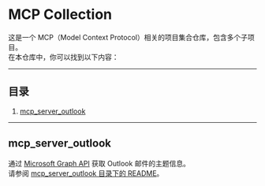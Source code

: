 # MCP Collection

这是一个 MCP（Model Context Protocol）相关的项目集合仓库，包含多个子项目。  
在本仓库中，你可以找到以下内容：

---

## 目录

1. [mcp_server_outlook](#mcp_server_outlook)

---

## mcp_server_outlook
通过 [Microsoft Graph API](https://docs.microsoft.com/en-us/graph/) 获取 Outlook 邮件的主题信息。  
请参阅 [mcp_server_outlook 目录下的 README](mcp_server_outlook/README.md)。  

